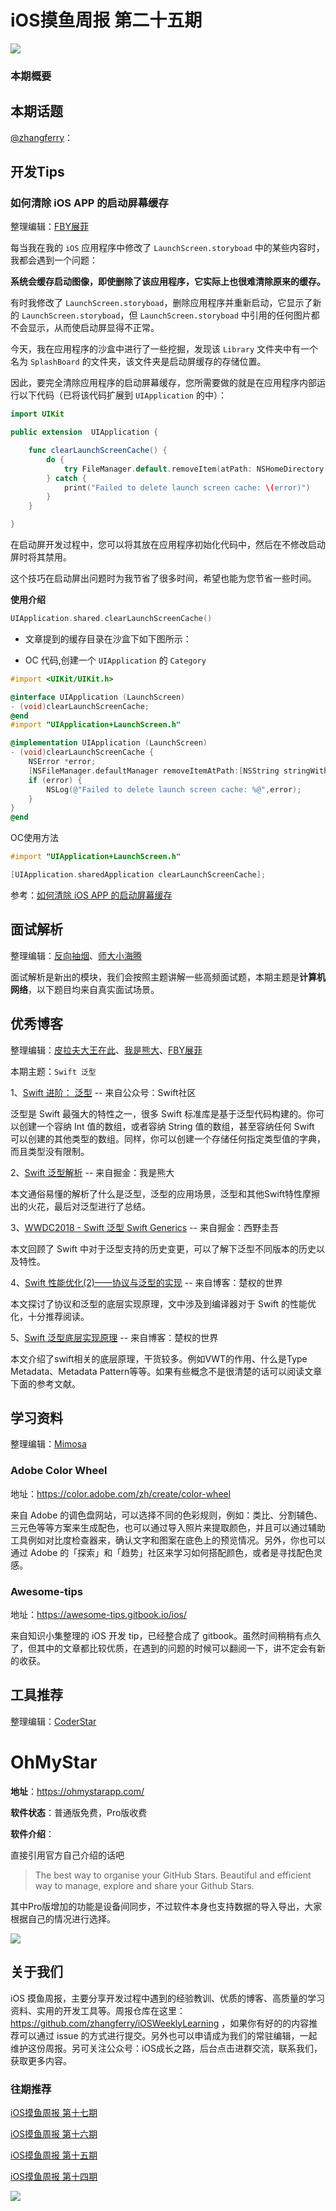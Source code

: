 # iOS摸鱼周报 第二十五期

![](https://gitee.com/zhangferry/Images/raw/master/gitee/iOS摸鱼周报模板.png)

### 本期概要

> 

## 本期话题

[@zhangferry](https://zhangferry.com)：

## 开发Tips

### 如何清除 iOS APP 的启动屏幕缓存

整理编辑：[FBY展菲](https://github.com/fanbaoying)

每当我在我的 `iOS` 应用程序中修改了 `LaunchScreen.storyboad` 中的某些内容时，我都会遇到一个问题：

**系统会缓存启动图像，即使删除了该应用程序，它实际上也很难清除原来的缓存。**

有时我修改了 `LaunchScreen.storyboad`，删除应用程序并重新启动，它显示了新的 `LaunchScreen.storyboad`，但 `LaunchScreen.storyboad` 中引用的任何图片都不会显示，从而使启动屏显得不正常。

今天，我在应用程序的沙盒中进行了一些挖掘，发现该 `Library` 文件夹中有一个名为 `SplashBoard` 的文件夹，该文件夹是启动屏缓存的存储位置。

因此，要完全清除应用程序的启动屏幕缓存，您所需要做的就是在应用程序内部运行以下代码（已将该代码扩展到 `UIApplication` 的中）：

```swift
import UIKit

public extension  UIApplication {

    func clearLaunchScreenCache() {
        do {
            try FileManager.default.removeItem(atPath: NSHomeDirectory()+"/Library/SplashBoard")
        } catch {
            print("Failed to delete launch screen cache: \(error)")
        }
    }

}
```

在启动屏开发过程中，您可以将其放在应用程序初始化代码中，然后在不修改启动屏时将其禁用。

这个技巧在启动屏出问题时为我节省了很多时间，希望也能为您节省一些时间。

**使用介绍**

```swift
UIApplication.shared.clearLaunchScreenCache()
```

* 文章提到的缓存目录在沙盒下如下图所示：


* OC 代码,创建一个 `UIApplication` 的 `Category`

```objectivec
#import <UIKit/UIKit.h>

@interface UIApplication (LaunchScreen)
- (void)clearLaunchScreenCache;
@end
#import "UIApplication+LaunchScreen.h"

@implementation UIApplication (LaunchScreen)
- (void)clearLaunchScreenCache {
    NSError *error;
    [NSFileManager.defaultManager removeItemAtPath:[NSString stringWithFormat:@"%@/Library/SplashBoard",NSHomeDirectory()] error:&error];
    if (error) {
        NSLog(@"Failed to delete launch screen cache: %@",error);
    }
}
@end
```

OC使用方法

```objectivec
#import "UIApplication+LaunchScreen.h"

[UIApplication.sharedApplication clearLaunchScreenCache];
```

参考：[如何清除 iOS APP 的启动屏幕缓存](https://mp.weixin.qq.com/s/1esgRgu1iqFwB1Wv8-GlEQ)


## 面试解析

整理编辑：[反向抽烟](opooc.com)、[师大小海腾](https://juejin.cn/user/782508012091645)

面试解析是新出的模块，我们会按照主题讲解一些高频面试题，本期主题是**计算机网络**，以下题目均来自真实面试场景。

## 优秀博客

整理编辑：[皮拉夫大王在此](https://www.jianshu.com/u/739b677928f7)、[我是熊大](https://juejin.cn/user/1151943916921885)、[FBY展菲](https://github.com/fanbaoying)

本期主题：`Swift 泛型`

1、[Swift 进阶： 泛型](https://mp.weixin.qq.com/s/WOPbESx7YIAUes_1y3wyMw) -- 来自公众号：Swift社区

泛型是 Swift 最强大的特性之一，很多 Swift 标准库是基于泛型代码构建的。你可以创建一个容纳  Int 值的数组，或者容纳 String 值的数组，甚至容纳任何 Swift 可以创建的其他类型的数组。同样，你可以创建一个存储任何指定类型值的字典，而且类型没有限制。

2、[Swift 泛型解析](https://juejin.cn/post/7000916678150193159/ "Swift 泛型解析") -- 来自掘金：我是熊大

本文通俗易懂的解析了什么是泛型，泛型的应用场景，泛型和其他Swift特性摩擦出的火花，最后对泛型进行了总结。

3、[WWDC2018 - Swift 泛型 Swift Generics](https://juejin.cn/post/6844903623185399822/ "WWDC2018 - Swift 泛型 Swift Generics") -- 来自掘金：西野圭吾

本文回顾了 Swift 中对于泛型支持的历史变更，可以了解下泛型不同版本的历史以及特性。

4、[Swift 性能优化(2)——协议与泛型的实现](http://chuquan.me/2020/02/19/swift-performance-protocol-type-generic-type/ "Swift 性能优化(2)——协议与泛型的实现") -- 来自博客：楚权的世界

本文探讨了协议和泛型的底层实现原理，文中涉及到编译器对于 Swift 的性能优化，十分推荐阅读。

5、[Swift 泛型底层实现原理](http://chuquan.me/2020/04/20/implementing-swift-generic/ "Swift 泛型底层实现原理") -- 来自博客：楚权的世界


本文介绍了swift相关的底层原理，干货较多。例如VWT的作用、什么是Type Metadata、Metadata Pattern等等。如果有些概念不是很清楚的话可以阅读文章下面的参考文献。


## 学习资料

整理编辑：[Mimosa](https://juejin.cn/user/1433418892590136)

### Adobe Color Wheel

地址：https://color.adobe.com/zh/create/color-wheel

来自 Adobe 的调色盘网站，可以选择不同的色彩规则，例如：类比、分割辅色、三元色等等方案来生成配色，也可以通过导入照片来提取颜色，并且可以通过辅助工具例如对比度检查器来，确认文字和图案在底色上的预览情况。另外，你也可以通过 Adobe 的「探索」和「趋势」社区来学习如何搭配颜色，或者是寻找配色灵感。

### Awesome-tips

地址：https://awesome-tips.gitbook.io/ios/

来自知识小集整理的 iOS 开发 tip，已经整合成了 gitbook。虽然时间稍稍有点久了，但其中的文章都比较优质，在遇到的问题的时候可以翻阅一下，讲不定会有新的收获。

## 工具推荐

整理编辑：[CoderStar](http://mp.weixin.qq.com/mp/homepage?__biz=MzU4NjQ5NDYxNg==&hid=1&sn=659c56a4ceebb37b1824979522adbb15&scene=18#wechat_redirect)

# OhMyStar

**地址**：https://ohmystarapp.com/

**软件状态**：普通版免费，Pro版收费

**软件介绍**：

直接引用官方自己介绍的话吧
> The best way to organise your GitHub Stars. Beautiful and efficient way to manage, explore and share your Github Stars.

其中Pro版增加的功能是设备间同步，不过软件本身也支持数据的导入导出，大家根据自己的情况进行选择。

![](https://gitee.com/zhangferry/Images/raw/master/iOSWeeklyLearning/mbp.png)

## 关于我们

iOS 摸鱼周报，主要分享开发过程中遇到的经验教训、优质的博客、高质量的学习资料、实用的开发工具等。周报仓库在这里：https://github.com/zhangferry/iOSWeeklyLearning ，如果你有好的的内容推荐可以通过 issue 的方式进行提交。另外也可以申请成为我们的常驻编辑，一起维护这份周报。另可关注公众号：iOS成长之路，后台点击进群交流，联系我们，获取更多内容。

### 往期推荐

[iOS摸鱼周报 第十七期](https://mp.weixin.qq.com/s/3vukUOskJzoPyES2R7rJNg)

[iOS摸鱼周报 第十六期](https://mp.weixin.qq.com/s/nuij8iKsARAF2rLwkVtA8w)

[iOS摸鱼周报 第十五期](https://mp.weixin.qq.com/s/6thW_YKforUy_EMkX0OVxA)

[iOS摸鱼周报 第十四期](https://mp.weixin.qq.com/s/br4DUrrtj9-VF-VXnTIcZw)

![](https://gitee.com/zhangferry/Images/raw/master/iOSWeeklyLearning/WechatIMG384.jpeg)
